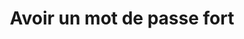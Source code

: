 ---
visibleInCms: true
title: Avoir un mot de passe fort
description: blablablablablabalbalbalbal
categories:
- Mots de passe
- Déplacements
---
